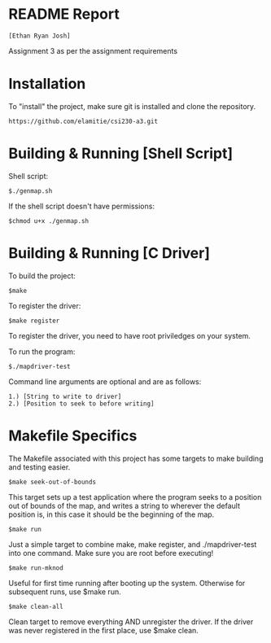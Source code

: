 # README Report
	[Ethan Ryan Josh]

Assignment 3 as per the assignment requirements

# Installation

To "install" the project, make sure git is 
installed and clone the repository.

	https://github.com/elamitie/csi230-a3.git

# Building & Running [Shell Script]

Shell script:
	
	$./genmap.sh

If the shell script doesn't have permissions:

	$chmod u+x ./genmap.sh

# Building & Running [C Driver]

To build the project:

	$make

To register the driver:

	$make register

To register the driver, you need to have root
priviledges on your system.

To run the program:

	$./mapdriver-test

Command line arguments are optional and are as follows:

	1.) [String to write to driver]
	2.) [Position to seek to before writing]

# Makefile Specifics

The Makefile associated with this project has some targets
to make building and testing easier.

	$make seek-out-of-bounds

This target sets up a test application where the program
seeks to a position out of bounds of the map, and writes
a string to wherever the default position is, in this case
it should be the beginning of the map.

	$make run

Just a simple target to combine make, make register, and
./mapdriver-test into one command. Make sure you are root
before executing!

	$make run-mknod

Useful for first time running after booting up the system.
Otherwise for subsequent runs, use $make run.

	$make clean-all

Clean target to remove everything AND unregister the driver.
If the driver was never registered in the first place, use
$make clean.
